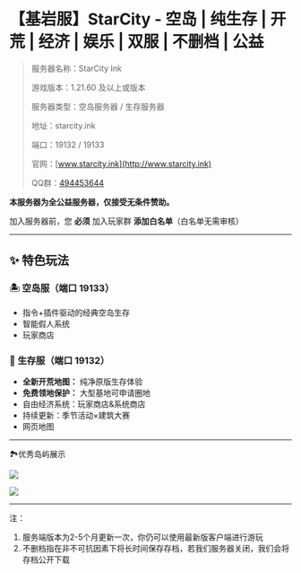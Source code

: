 # 【基岩服】StarCity - 空岛 | 纯生存 | 开荒 | 经济 | 娱乐 | 双服 | 不删档 | 公益

>服务器名称：StarCity Ink 
> 
> 
>游戏版本：1.21.60 及以上或版本
> 
>服务器类型：空岛服务器 / 生存服务器
> 
>地址：starcity.ink
> 
>端口：19132 / 19133
> 
>官网：[www.starcity.ink](http://www.starcity.ink)
> 
>QQ群：[494453644](https://qm.qq.com/q/FIfmpscUk8)
> 

**本服务器为全公益服务器，仅接受无条件赞助。**

加入服务器前，您 **必须** 加入玩家群 **添加白名单**（白名单无需审核）

---

## **✨ 特色玩法**

### 🏝️ **空岛服（端口 19133）**

- 指令+插件驱动的经典空岛生存
- 智能假人系统
- 玩家商店

### 🌱 **生存服（端口 19132）**

- **全新开荒地图：** 纯净原版生存体验
- **免费领地保护：** 大型基地可申请圈地
- 自由经济系统：玩家商店&系统商店
- 持续更新：季节活动×建筑大赛
- 网页地图

---

🏞️优秀岛屿展示

![](https://s21.ax1x.com/2024/07/07/pkWajWn.jpg)

![](https://s21.ax1x.com/2024/07/07/pkWavzq.jpg)

---

注： 

1. 服务端版本为2-5个月更新一次，你仍可以使用最新版客户端进行游玩
2. 不删档指在非不可抗因素下将长时间保存存档，若我们服务器关闭，我们会将存档公开下载
